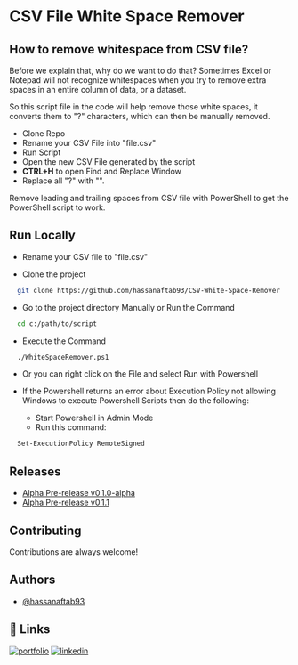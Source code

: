 
# CSV File White Space Remover

## How to remove whitespace from CSV file?
Before we explain that, why do we want to do that?
Sometimes Excel or Notepad will not recognize whitespaces when you try to remove extra spaces in an entire column of data, or a dataset.

So this script file in the code will help remove those white spaces, it converts them to "?" characters, which can then be manually removed.

* Clone Repo
* Rename your CSV File into "file.csv"
* Run Script
* Open the new CSV File generated by the script
* **CTRL+H** to open Find and Replace Window
* Replace all "?" with "".

Remove leading and trailing spaces from CSV file with PowerShell to get the PowerShell script to work.

## Run Locally

* Rename your CSV file to "file.csv"

* Clone the project

```bash
  git clone https://github.com/hassanaftab93/CSV-White-Space-Remover
```

* Go to the project directory Manually or Run the Command

```bash
  cd c:/path/to/script
```
* Execute the Command

```bash
  ./WhiteSpaceRemover.ps1
```
* Or you can right click on the File and select Run with Powershell
* If the Powershell returns an error about Execution Policy not allowing Windows to execute Powershell Scripts then do the following:
    
    * Start Powershell in Admin Mode
    * Run this command:
```bash
  Set-ExecutionPolicy RemoteSigned
```

## Releases

* [Alpha Pre-release v0.1.0-alpha](https://github.com/hassanaftab93/CSV-White-Space-Remover/releases/tag/v0.1.0-alpha)
* [Alpha Pre-release v0.1.1](https://github.com/hassanaftab93/CSV-White-Space-Remover/releases/tag/v0.1.1-alpha)

## Contributing

Contributions are always welcome!

## Authors

- [@hassanaftab93](https://www.github.com/hassanaftab93)
## 🔗 Links
[![portfolio](https://img.shields.io/badge/my_portfolio-000?style=for-the-badge&logo=ko-fi&logoColor=white)](https://linktr.ee/hassanaftab)
[![linkedin](https://img.shields.io/badge/linkedin-0A66C2?style=for-the-badge&logo=linkedin&logoColor=white)](https://www.linkedin.com/in/hassanaftab93/)
